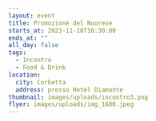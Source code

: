 ```yaml
---
layout: event
title: Promozione del Nuorese
starts_at: 2023-11-18T16:30:00
ends_at: ""
all_day: false
tags:
  - Incontro
  - Food & Drink
location:
  city: Corbetta
  address: presso Hotel Diamante
thumbnail: images/uploads/incontro3.png
flyer: images/uploads/img_1680.jpeg
---
```

